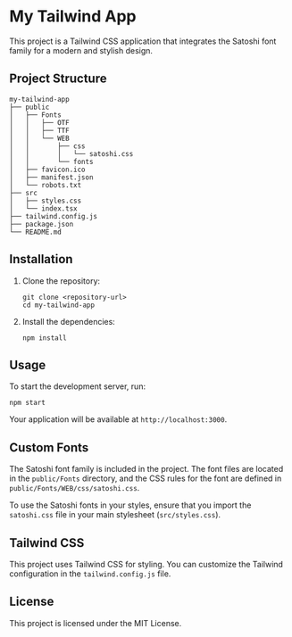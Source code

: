 # My Tailwind App

This project is a Tailwind CSS application that integrates the Satoshi font family for a modern and stylish design.

## Project Structure

```
my-tailwind-app
├── public
│   ├── Fonts
│   │   ├── OTF
│   │   ├── TTF
│   │   └── WEB
│   │       ├── css
│   │       │   └── satoshi.css
│   │       └── fonts
│   ├── favicon.ico
│   ├── manifest.json
│   └── robots.txt
├── src
│   ├── styles.css
│   └── index.tsx
├── tailwind.config.js
├── package.json
└── README.md
```

## Installation

1. Clone the repository:
   ```
   git clone <repository-url>
   cd my-tailwind-app
   ```

2. Install the dependencies:
   ```
   npm install
   ```

## Usage

To start the development server, run:
```
npm start
```

Your application will be available at `http://localhost:3000`.

## Custom Fonts

The Satoshi font family is included in the project. The font files are located in the `public/Fonts` directory, and the CSS rules for the font are defined in `public/Fonts/WEB/css/satoshi.css`. 

To use the Satoshi fonts in your styles, ensure that you import the `satoshi.css` file in your main stylesheet (`src/styles.css`).

## Tailwind CSS

This project uses Tailwind CSS for styling. You can customize the Tailwind configuration in the `tailwind.config.js` file.

## License

This project is licensed under the MIT License.